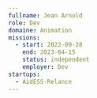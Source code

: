 ```yaml
---
fullname: Jean Arnold
role: Dev
domaine: Animation
missions:
  - start: 2022-09-28
    end: 2023-04-15
    status: independent
    employer: Dev
startups:
  - AidESS-Relance
---
```


